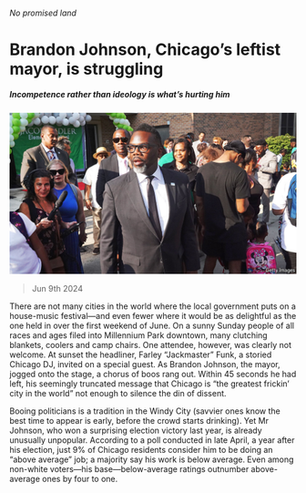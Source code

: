 ###### No promised land

# Brandon Johnson, Chicago’s leftist mayor, is struggling 

##### Incompetence rather than ideology is what’s hurting him 

![image](images/20240615_USP003.jpg) 

> Jun 9th 2024 

There are not many cities in the world where the local government puts on a house-music festival—and even fewer where it would be as delightful as the one held in  over the first weekend of June. On a sunny Sunday people of all races and ages filed into Millennium Park downtown, many clutching blankets, coolers and camp chairs. One attendee, however, was clearly not welcome. At sunset the headliner, Farley “Jackmaster” Funk, a storied Chicago DJ, invited on a special guest. As Brandon Johnson, the mayor, jogged onto the stage, a chorus of boos rang out. Within 45 seconds he had left, his seemingly truncated message that Chicago is “the greatest frickin’ city in the world” not enough to silence the din of dissent.

Booing politicians is a tradition in the Windy City (savvier ones know the best time to appear is early, before the crowd starts drinking). Yet Mr Johnson, who won a surprising election victory last year, is already unusually unpopular. According to a poll conducted in late April, a year after his election, just 9% of Chicago residents consider him to be doing an “above average” job; a majority say his work is below average. Even among non-white voters—his base—below-average ratings outnumber above-average ones by four to one. 

